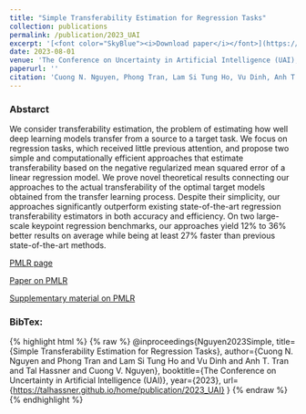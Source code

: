 ```yaml
---
title: "Simple Transferability Estimation for Regression Tasks"
collection: publications
permalink: /publication/2023_UAI
excerpt: '[<font color="SkyBlue"><i>Download paper</i></font>](https://proceedings.mlr.press/v216/nguyen23a/nguyen23a.pdf)'
date: 2023-08-01
venue: 'The Conference on Uncertainty in Artificial Intelligence (UAI), Pittsburgh, PA, USA'
paperurl: ''
citation: 'Cuong N. Nguyen, Phong Tran, Lam Si Tung Ho, Vu Dinh, Anh T. Tran, Tal Hassner, Cuong V. Nguyen. <i>Simple Transferability Estimation for Regression Tasks</i> Proceedings of the Conference on Uncertainty in Artificial Intelligence (UAI), Pittsburgh, PA, USA, 2023.'
---
```



### Abstarct
We consider transferability estimation, the problem of estimating how well deep learning models transfer from a source to a target task. We focus on regression tasks, which received little previous attention, and propose two simple and computationally efficient approaches that estimate transferability based on the negative regularized mean squared error of a linear regression model. We prove novel theoretical results connecting our approaches to the actual transferability of the optimal target models obtained from the transfer learning process. Despite their simplicity, our approaches significantly outperform existing state-of-the-art regression transferability estimators in both accuracy and efficiency. On two large-scale keypoint regression benchmarks, our approaches yield 12% to 36% better results on average while being at least 27% faster than previous state-of-the-art methods.


[PMLR page](https://proceedings.mlr.press/v216/nguyen23a.html)

[Paper on PMLR](https://proceedings.mlr.press/v216/nguyen23a/nguyen23a.pdf)

[Supplementary material on PMLR](https://proceedings.mlr.press/v216/nguyen23a/nguyen23a-supp.pdf)



### BibTex:
{% highlight html %}
{% raw %}
@inproceedings{Nguyen2023Simple,
  title={Simple Transferability Estimation for Regression Tasks},
  author={Cuong N. Nguyen and Phong Tran and Lam Si Tung Ho and Vu Dinh and Anh T. Tran and Tal Hassner and Cuong V. Nguyen},
  booktitle={The Conference on Uncertainty in Artificial Intelligence (UAI)},
  year={2023},
  url={https://talhassner.github.io/home/publication/2023_UAI}
}
{% endraw %}
{% endhighlight %}
